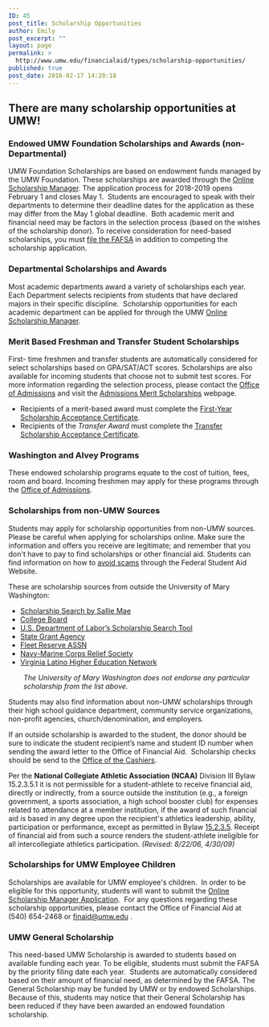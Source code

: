 ```yaml
---
ID: 45
post_title: Scholarship Opportunities
author: Emily
post_excerpt: ""
layout: page
permalink: >
  http://www.umw.edu/financialaid/types/scholarship-opportunities/
published: true
post_date: 2016-02-17 14:20:18
---
```

<h2>There are many scholarship opportunities at UMW!</h2>
<h3>Endowed UMW Foundation Scholarships and Awards (non-Departmental)</h3>
UMW Foundation Scholarships are based on endowment funds managed by the UMW Foundation. These scholarships are awarded through the <a href="http://umw.scholarships.ngwebsolutions.com/">Online Scholarship Manager</a>. The application process for 2018-2019 opens February 1 and closes May 1.  Students are encouraged to speak with their departments to determine their deadline dates for the application as these may differ from the May 1 global deadline.  Both academic merit and financial need may be factors in the selection process (based on the wishes of the scholarship donor). To receive consideration for need-based scholarships, you must <a href="https://fafsa.ed.gov/">file the FAFSA</a> in addition to competing the scholarship application.
<h3>Departmental Scholarships and Awards</h3>
Most academic departments award a variety of scholarships each year. Each Department selects recipients from students that have declared majors in their specific discipline.  Scholarship opportunities for each academic department can be applied for through the UMW <a href="http://umw.scholarships.ngwebsolutions.com/">Online Scholarship Manager</a>.
<h3>Merit Based Freshman and Transfer Student Scholarships</h3>
First- time freshmen and transfer students are automatically considered for select scholarships based on GPA/SAT/ACT scores. Scholarships are also available for incoming students that choose not to submit test scores. For more information regarding the selection process, please contact the <a href="http://www.umw.edu/admissions/meet-us/">Office of Admissions</a> and visit the <a href="http://www.umw.edu/admissions/undergraduate/checklist/firstyear-scholarships/">Admissions Merit Scholarships</a> webpage.
<ul>
 	<li>Recipients of a merit-based award must complete the <a href="http://www.umw.edu/admissions/youarein/firstyear-scholarship-acceptance/">First-Year Scholarship Acceptance Certificate</a>.</li>
 	<li>Recipients of the <em>Transfer Award</em> must complete the <a href="http://www.umw.edu/admissions/youarein/transfer-scholarship-acceptance/">Transfer Scholarship Acceptance Certificate</a>.</li>
</ul>
<h3>Washington and Alvey Programs</h3>
These endowed scholarship programs equate to the cost of tuition, fees, room and board. Incoming freshmen may apply for these programs through the <a href="http://www.umw.edu/admissions/undergraduate/checklist/freshman-scholarships/washington-and-alvey/">Office of Admissions</a>.
<h3>Scholarships from non-UMW Sources</h3>
Students may apply for scholarship opportunities from non-UMW sources.  Please be careful when applying for scholarships online. Make sure the information and offers you receive are legitimate; and remember that you don't have to pay to find scholarships or other financial aid. Students can find information on how to <a href="https://studentaid.ed.gov/sa/types/scams">avoid scams</a> through the Federal Student Aid Website.

These are scholarship sources from outside the University of Mary Washington:
<ul>
 	<li><a href="https://www.salliemae.com/college-planning/tools/scholarship-search/?dtd_cell=SMPLSHDCOTDOBOOTOTHOTHRR010001">Scholarship Search by Sallie Mae</a></li>
 	<li><a href="https://bigfuture.collegeboard.org/scholarship-search">College Board</a></li>
 	<li><a href="https://www.careeronestop.org/toolkit/training/find-scholarships.aspx">U.S. Department of Labor’s Scholarship Search Tool</a></li>
 	<li><a href="https://www2.ed.gov/about/contacts/state/index.html">State Grant Agency</a></li>
 	<li><a href="https://www.salliemae.com/college-planning/tools/scholarship-search/?dtd_cell=SMPLSHDCOTDOBOOTOTHOTHRR010001">Fleet Reserve ASSN</a></li>
 	<li><a href="http://www.nmcrs.org/pages/education-loans-and-scholarships">Navy-Marine Corps Relief Society</a></li>
 	<li><a href="http://www.valhen.org/scholarships">Virginia Latino Higher Education Network</a></li>
</ul>
<p style="padding-left: 30px"><em>The University of Mary Washington does not endorse any particular scholarship from the list above. </em></p>
Students may also find information about non-UMW scholarships through their high school guidance department, community service organizations, non-profit agencies, church/denomination, and employers.

If an outside scholarship is awarded to the student, the donor should be sure to indicate the student recipient’s name and student ID number when sending the award letter to the Office of Financial Aid.  Scholarship checks should be send to the <a href="http://adminfinance.umw.edu/cashier/">Office of the Cashiers</a>.

Per the <strong>National Collegiate Athletic Association (NCAA)</strong> Division III Bylaw 15.2.3.5.1 it is not permissible for a student-athlete to receive financial aid, directly or indirectly, from a source outside the institution (e.g., a foreign government, a sports association, a high school booster club) for expenses related to attendance at a member institution, if the award of such financial aid is based in any degree upon the recipient's athletics leadership, ability, participation or performance, except as permitted in Bylaw <a href="https://web3.ncaa.org/lsdbi/bylaw?bylawId=6840">15.2.3.5</a>. Receipt of financial aid from such a source renders the student-athlete ineligible for all intercollegiate athletics participation. <em>(Revised: 8/22/06, 4/30/09)</em>
<h3>Scholarships for UMW Employee Children</h3>
Scholarships are available for UMW employee's children.  In order to be eligible for this opportunity, students will want to submit the <a href="http://umw.scholarships.ngwebsolutions.com">Online Scholarship Manager Application</a>.  For any questions regarding these scholarship opportunities, please contact the Office of Financial Aid at (540) 654-2468 or <a href="mailto:finaid@umw.edu">finaid@umw.edu</a> .
<h3>UMW General Scholarship</h3>
This need-based UMW Scholarship is awarded to students based on available funding each year. To be eligible, students must submit the FAFSA by the priority filing date each year.  Students are automatically considered based on their amount of financial need, as determined by the FAFSA. The General Scholarship may be funded by UMW or by endowed Scholarships. Because of this, students may notice that their General Scholarship has been reduced if they have been awarded an endowed foundation scholarship.